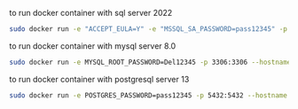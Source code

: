 ﻿to run docker container with sql server 2022
```bash
sudo docker run -e "ACCEPT_EULA=Y" -e "MSSQL_SA_PASSWORD=pass12345" -p 1433:1433 --hostname sql1 mcr.microsoft.com/mssql/server:2022-latest
```
to run docker container with mysql server 8.0
```bash
sudo docker run -e MYSQL_ROOT_PASSWORD=Del12345 -p 3306:3306 --hostname mysql1 mysql:8.0
```

to run docker container with postgresql server 13
```bash
sudo docker run -e POSTGRES_PASSWORD=pass12345 -p 5432:5432 --hostname pg1 postgres:13
```